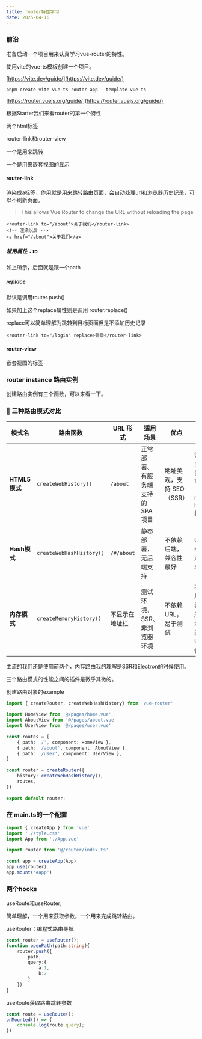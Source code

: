 ```yaml
---
title: router特性学习
date: 2025-04-16
---
```



### 前沿

准备启动一个项目用来认真学习vue-router的特性。

使用vite的vue-ts模板创建一个项目。

[https://vite.dev/guide/](https://vite.dev/guide/)

```shell
pnpm create vite vue-ts-router-app --template vue-ts
```

[https://router.vuejs.org/guide/](https://router.vuejs.org/guide/)

根据Starter我们来看router的第一个特性

两个html标签

router-link和router-view

一个是用来跳转

一个是用来嵌套视图的显示

 
#### router-link

渲染成a标签，作用就是用来跳转路由页面，会自动处理url和浏览器历史记录，可以不刷新页面。

>This allows Vue Router to change the URL without reloading the page




```vue
<router-link to="/about">关于我们</router-link>
<!-- 渲染以后 -->
<a href="/about">关于我们</a>
```

##### 常用属性：to

如上所示，后面就是跟一个path

##### replace

默认是调用router.push()

如果加上这个replace属性则是调用 router.replace()

replace可以简单理解为跳转到目标页面但是不添加历史记录

```vue
<router-link to="/login" replace>登录</router-link>
```

#### router-view

嵌套视图的标签

### router instance 路由实例

创建路由实例有三个函数，可以来看一下。

###  🔧 三种路由模式对比

| 模式名         | 路由函数                     | URL 形式     | 适用场景                | 优点               | 缺点                                     |
| ----------- | ------------------------ | ---------- | ------------------- | ---------------- | -------------------------------------- |
| **HTML5模式** | `createWebHistory()`     | `/about`   | 正常部署、有服务端支持的 SPA 项目 | 地址美观，支持 SEO（SSR） | 需要服务端配置支持 fallback（如 nginx history 模式） |
| **Hash模式**  | `createWebHashHistory()` | `/#/about` | 静态部署，无后端支持          | 不依赖后端，兼容性最好      | URL 有 `#`，不美观，SEO 差                    |
| **内存模式**    | `createMemoryHistory()`  | 不显示在地址栏    | 测试环境、SSR、非浏览器环境     | 不依赖 URL，易于测试     | 不能使用浏览器导航，无法被书签或 URL 定位                |
主流的我们还是使用前两个，内存路由我的理解是SSR和Electron的时候使用。

三个路由模式的性能之间的插件是微乎其微的。

创建路由对象的example

```ts
import { createRouter, createWebHashHistory} from 'vue-router'  
  
import HomeView from '@/pages/home.vue'  
import AboutView from '@/pages/about.vue'  
import UserView from '@/pages/user.vue'  
  
const routes = [  
    { path: '/', component: HomeView },  
    { path: '/about', component: AboutView },  
    { path: '/user', component: UserView },  
]  
  
const router = createRouter({  
    history: createWebHashHistory(),  
    routes,  
})  
  
export default router;
```

### 在 main.ts的一个配置

```ts
import { createApp } from 'vue'  
import './style.css'  
import App from './App.vue'  
  
import router from '@/router/index.ts'  
  
const app = createApp(App)  
app.use(router)  
app.mount('#app')
```

### 两个hooks

useRoute和useRouter;

简单理解，一个用来获取参数，一个用来完成跳转路由。

useRouter：编程式路由导航


```ts
const router = useRouter();  
function openPath(path:string){  
    router.push({  
        path,  
        query:{  
            a:1,  
            b:2  
        }  
    })  
}
```

useRoute获取路由跳转参数

```ts
const route = useRoute();  
onMounted(() => {  
    console.log(route.query);  
})
```